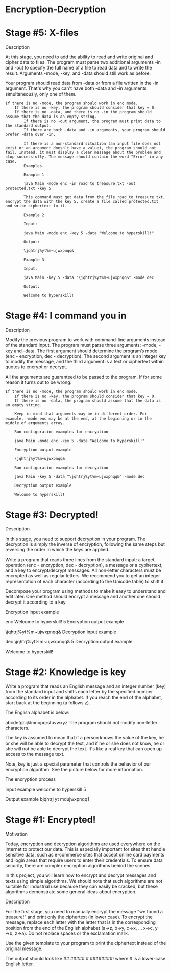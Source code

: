 # Encryption-Decryption

# Stage #5: X-files

Description

At this stage, you need to add the ability to read and write original and cipher data to files. The program must parse two additional arguments -in and -out to specify the full name of a file to read data and to write the result. Arguments -mode, -key, and -data should still work as before.

Your program should read data from -data or from a file written in the -in argument. That's why you can't have both -data and -in arguments simultaneously, only one of them.

    If there is no -mode, the program should work in enc mode.
        If there is no -key, the program should consider that key = 0.
	    If there is no -data, and there is no -in the program should assume that the data is an empty string.
	        If there is no -out argument, the program must print data to the standard output.
		    If there are both -data and -in arguments, your program should prefer -data over -in.

		    If there is a non-standard situation (an input file does not exist or an argument doesn’t have a value), the program should not fail. Instead, it must display a clear message about the problem and stop successfully. The message should contain the word "Error" in any case.
		    Examples

		    Example 1

		    java Main -mode enc -in road_to_treasure.txt -out protected.txt -key 5

		    This command must get data from the file road_to_treasure.txt, encrypt the data with the key 5, create a file called protected.txt and write ciphertext to it.

		    Example 2

		    Input:

		    java Main -mode enc -key 5 -data "Welcome to hyperskill!"

		    Output:

		    \jqhtrj%yt%m~ujwxpnqq&

		    Example 3

		    Input:

		    java Main -key 5 -data "\jqhtrj%yt%m~ujwxpnqq&" -mode dec

		    Output:

		    Welcome to hyperskill!

# Stage #4: I command you in

Description

Modify the previous program to work with command-line arguments instead of the standard input. The program must parse three arguments: -mode, -key and -data. The first argument should determine the program’s mode (enc - encryption, dec - decryption). The second argument is an integer key to modify the message, and the third argument is a text or ciphertext within quotes to encrypt or decrypt.

All the arguments are guaranteed to be passed to the program. If for some reason it turns out to be wrong:

    If there is no -mode, the program should work in enc mode.
        If there is no -key, the program should consider that key = 0.
	    If there is no -data, the program should assume that the data is an empty string.

	    Keep in mind that arguments may be in different order. For example, -mode enc may be at the end, at the beginning or in the middle of arguments array.

	    Run configuration examples for encryption

	    java Main -mode enc -key 5 -data "Welcome to hyperskill!"

	    Encryption output example

	    \jqhtrj%yt%m~ujwxpnqq&

	    Run configuration examples for decryption

	    java Main -key 5 -data "\jqhtrj%yt%m~ujwxpnqq&" -mode dec

	    Decryption output example

	    Welcome to hyperskill!

# Stage #3: Decrypted!

Description

In this stage, you need to support decryption in your program. The decryption is simply the inverse of encryption, following the same steps but reversing the order in which the keys are applied.

Write a program that reads three lines from the standard input: a target operation (enc - encryption, dec - decryption), a message or a cyphertext, and a key to encrypt/decrypt messages. All non-letter characters must be encrypted as well as regular letters. We recommend you to get an integer representation of each character (according to the Unicode table) to shift it.

Decompose your program using methods to make it easy to understand and edit later. One method should encrypt a message and another one should decrypt it according to a key.

Encryption input example

enc
Welcome to hyperskill!
5
Encryption output example

\jqhtrj%yt%m~ujwxpnqq&
Decryption input example

dec
\jqhtrj%yt%m~ujwxpnqq&
5
Decryption output example

Welcome to hyperskill!

# Stage #2: Knowledge is key

Write a program that reads an English message and an integer number (key) from the standard input and shifts each letter by the specified number according to its order in the alphabet. If you reach the end of the alphabet, start back at the beginning (a follows z).

The English alphabet is below:

abcdefghijklmnopqrstuvwxyz
The program should not modify non-letter characters.

The key is assumed to mean that if a person knows the value of the key, he or she will be able to decrypt the text, and if he or she does not know, he or she will not be able to decrypt the text. It's like a real key that can open up access to the message text.

Note, key is just a special parameter that controls the behavior of our encryption algorithm. See the picture below for more information.

The encryption process

Input example
welcome to hyperskill
5

Output example
bjqhtrj yt mdujwxpnqq1

# Stage #1: Encrypted!
Motivation

Today, encryption and decryption algorithms are used everywhere on the Internet to protect our data. This is especially important for sites that handle sensitive data, such as e-commerce sites that accept online card payments and login areas that require users to enter their credentials. To ensure data security, there are complex encryption algorithms behind the scenes.

In this project, you will learn how to encrypt and decrypt messages and texts using simple algorithms. We should note that such algorithms are not suitable for industrial use because they can easily be cracked, but these algorithms demonstrate some general ideas about encryption.

Description

For the first stage, you need to manually encrypt the message "we found a treasure!" and print only the ciphertext (in lower case).
To encrypt the message, replace each letter with the letter that is in the corresponding position from the end of the English alphabet (a→z, b→y, c→x, ... x→c, y →b, z→a). Do not replace spaces or the exclamation mark.

Use the given template to your program to print the ciphertext instead of the original message.

The output should look like ## ##### # ########! where # is a lower-case English letter.
